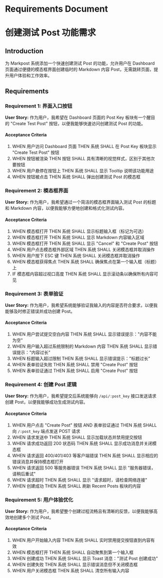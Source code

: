 # Requirements Document
# 创建测试 Post 功能需求

## Introduction

为 Markpost 系统添加一个快速创建测试 Post 的功能，允许用户在 Dashboard 页面通过便捷的模态框界面创建临时的 Markdown 内容 Post，无需跳转页面，提升用户体验和工作效率。

## Requirements

### Requirement 1: 界面入口按钮

**User Story:** 作为用户，我希望在 Dashboard 页面的 Post Key 板块有一个醒目的 "Create Test Post" 按钮，以便我能够快速访问创建测试 Post 的功能。

#### Acceptance Criteria

1. WHEN 用户访问 Dashboard 页面 THEN 系统 SHALL 在 Post Key 板块显示 "Create Test Post" 按钮
2. WHEN 按钮被渲染 THEN 按钮 SHALL 具有清晰的视觉样式，区别于其他次要按钮
3. WHEN 用户悬停在按钮上 THEN 系统 SHALL 显示 Tooltip 说明该功能用途
4. WHEN 按钮被点击 THEN 系统 SHALL 弹出创建测试 Post 的模态框

### Requirement 2: 模态框界面

**User Story:** 作为用户，我希望通过一个简洁的模态框界面输入测试 Post 的标题和 Markdown 内容，以便我能够方便地创建和格式化测试内容。

#### Acceptance Criteria

1. WHEN 模态框打开 THEN 系统 SHALL 显示标题输入框（标记为可选）
2. WHEN 模态框打开 THEN 系统 SHALL 显示 Markdown 内容输入区域
3. WHEN 模态框打开 THEN 系统 SHALL 显示 "Cancel" 和 "Create Post" 按钮
4. WHEN 用户点击模态框外部区域 THEN 系统 SHALL 关闭模态框并取消操作
5. WHEN 用户按下 ESC 键 THEN 系统 SHALL 关闭模态框并取消操作
6. WHEN 模态框获得焦点 THEN 系统 SHALL 确保焦点在第一个输入框（标题）上
7. IF 模态框内容超过视口高度 THEN 系统 SHALL 显示滚动条以确保所有内容可见

### Requirement 3: 表单验证

**User Story:** 作为用户，我希望系统能够验证我输入的内容是否符合要求，以便我能够及时修正错误并成功创建 Post。

#### Acceptance Criteria

1. WHEN 用户尝试提交空白内容 THEN 系统 SHALL 显示错误提示："内容不能为空"
2. WHEN 用户输入超过系统限制的 Markdown 内容 THEN 系统 SHALL 显示错误提示："内容过长"
3. WHEN 标题输入超过限制 THEN 系统 SHALL 显示错误提示："标题过长"
4. WHEN 表单验证失败 THEN 系统 SHALL 禁用 "Create Post" 按钮
5. WHEN 表单验证通过 THEN 系统 SHALL 启用 "Create Post" 按钮

### Requirement 4: 创建 Post 逻辑

**User Story:** 作为用户，我希望提交后系统能够向 `/api/:post_key` 接口发送请求创建 Post，以便我能够成功生成测试内容。

#### Acceptance Criteria

1. WHEN 用户点击 "Create Post" 按钮 AND 表单验证通过 THEN 系统 SHALL 向 `/:post_key` 端点发送 POST 请求
2. WHEN 请求发送中 THEN 系统 SHALL 显示加载状态并禁用提交按钮
3. WHEN 请求成功返回 200 状态码 THEN 系统 SHALL 显示成功消息并关闭模态框
4. WHEN 请求返回 400/401/403 等客户端错误 THEN 系统 SHALL 显示相应的错误消息并保持模态框打开
5. WHEN 请求返回 500 等服务器错误 THEN 系统 SHALL 显示 "服务器错误，请稍后重试"
6. WHEN 请求超时 THEN 系统 SHALL 显示 "请求超时，请检查网络连接"
7. WHEN 创建成功 THEN 系统 SHALL 刷新 Recent Posts 板块的内容

### Requirement 5: 用户体验优化

**User Story:** 作为用户，我希望整个创建过程流畅且有清晰的反馈，以便我能够高效地创建多个测试 Post。

#### Acceptance Criteria

1. WHEN 用户开始输入内容 THEN 系统 SHALL 实时禁用提交按钮直到内容有效
2. WHEN 模态框打开 THEN 系统 SHALL 自动聚焦到第一个输入框
3. WHEN 创建成功 THEN 系统 SHALL 显示 Toast 消息："测试 Post 创建成功"
4. WHEN 创建失败 THEN 系统 SHALL 显示错误消息但不关闭模态框
5. WHEN 用户关闭模态框 THEN 系统 SHALL 清空所有输入内容
